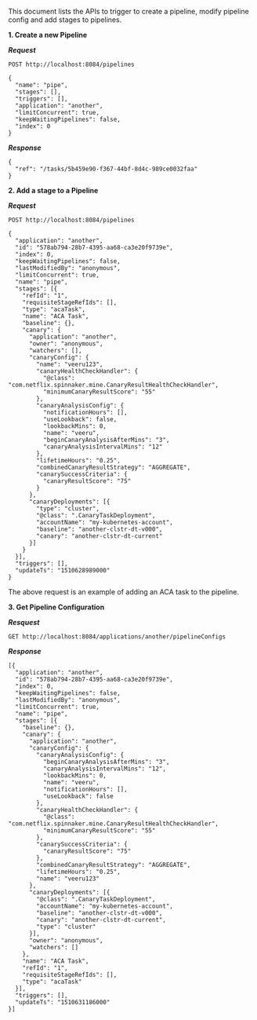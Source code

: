 This document lists the APIs to trigger to create a pipeline, modify pipeline config and add stages to pipelines.

**1. Create a new Pipeline**

***Request***

`POST http://localhost:8084/pipelines`

```
{
  "name": "pipe",
  "stages": [],
  "triggers": [],
  "application": "another",
  "limitConcurrent": true,
  "keepWaitingPipelines": false,
  "index": 0
}
```

***Response***

```
{
  "ref": "/tasks/5b459e90-f367-44bf-8d4c-989ce0032faa"
}
```

**2. Add a stage to a Pipeline**

***Request***

`POST http://localhost:8084/pipelines`

```
{
  "application": "another",
  "id": "578ab794-28b7-4395-aa68-ca3e20f9739e",
  "index": 0,
  "keepWaitingPipelines": false,
  "lastModifiedBy": "anonymous",
  "limitConcurrent": true,
  "name": "pipe",
  "stages": [{
    "refId": "1",
    "requisiteStageRefIds": [],
    "type": "acaTask",
    "name": "ACA Task",
    "baseline": {},
    "canary": {
      "application": "another",
      "owner": "anonymous",
      "watchers": [],
      "canaryConfig": {
        "name": "veeru123",
        "canaryHealthCheckHandler": {
          "@class": "com.netflix.spinnaker.mine.CanaryResultHealthCheckHandler",
          "minimumCanaryResultScore": "55"
        },
        "canaryAnalysisConfig": {
          "notificationHours": [],
          "useLookback": false,
          "lookbackMins": 0,
          "name": "veeru",
          "beginCanaryAnalysisAfterMins": "3",
          "canaryAnalysisIntervalMins": "12"
        },
        "lifetimeHours": "0.25",
        "combinedCanaryResultStrategy": "AGGREGATE",
        "canarySuccessCriteria": {
          "canaryResultScore": "75"
        }
      },
      "canaryDeployments": [{
        "type": "cluster",
        "@class": ".CanaryTaskDeployment",
        "accountName": "my-kubernetes-account",
        "baseline": "another-clstr-dt-v000",
        "canary": "another-clstr-dt-current"
      }]
    }
  }],
  "triggers": [],
  "updateTs": "1510628989000"
}
```

The above request is an example of adding an ACA task to the pipeline.

**3. Get Pipeline Configuration**

***Resquest***

`GET http://localhost:8084/applications/another/pipelineConfigs`

***Response***

```
[{
  "application": "another",
  "id": "578ab794-28b7-4395-aa68-ca3e20f9739e",
  "index": 0,
  "keepWaitingPipelines": false,
  "lastModifiedBy": "anonymous",
  "limitConcurrent": true,
  "name": "pipe",
  "stages": [{
    "baseline": {},
    "canary": {
      "application": "another",
      "canaryConfig": {
        "canaryAnalysisConfig": {
          "beginCanaryAnalysisAfterMins": "3",
          "canaryAnalysisIntervalMins": "12",
          "lookbackMins": 0,
          "name": "veeru",
          "notificationHours": [],
          "useLookback": false
        },
        "canaryHealthCheckHandler": {
          "@class": "com.netflix.spinnaker.mine.CanaryResultHealthCheckHandler",
          "minimumCanaryResultScore": "55"
        },
        "canarySuccessCriteria": {
          "canaryResultScore": "75"
        },
        "combinedCanaryResultStrategy": "AGGREGATE",
        "lifetimeHours": "0.25",
        "name": "veeru123"
      },
      "canaryDeployments": [{
        "@class": ".CanaryTaskDeployment",
        "accountName": "my-kubernetes-account",
        "baseline": "another-clstr-dt-v000",
        "canary": "another-clstr-dt-current",
        "type": "cluster"
      }],
      "owner": "anonymous",
      "watchers": []
    },
    "name": "ACA Task",
    "refId": "1",
    "requisiteStageRefIds": [],
    "type": "acaTask"
  }],
  "triggers": [],
  "updateTs": "1510631186000"
}]
```

